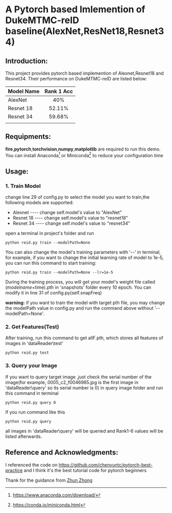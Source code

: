 # **A Pytorch based Imlemention of DukeMTMC-reID baseline(AlexNet,ResNet18,Resnet34)**

## Introduction:
This project provides pytorch based implemention of Alexnet,Resnet18 and Resnet34. Their performance on DukeMTMC-reID are listed below:

|Model Name     |    Rank 1 Acc |
| ------------- |:-------------:|
|AlexNet        |      40%      |
|Resnet 18      |     52.11%    |
|Resnet 34      |     59.68%    |
|               |               |

## Requipments:
**fire**,**pytorch**,**torchvision**,**numpy**,**matplotlib** are required to run this demo. You can install Anaconda[^1] or Miniconda[^2] to 
reduce your configuration time


[^1]:https://www.anaconda.com/download/
[^2]:https://conda.io/miniconda.html

## Usage:
### 1. Train Model 
change line 29 of config.py to select the model you want to train,the following models are supported:
- Alexnet ---- change self.model's value to "AlexNet"
- Resnet 18 ---- change self.model's value to "resnet18"
- Resnet 34 ---- change self.model's value to "resnet34"

open a terminal in project's folder and run 
```
python reid.py train --modelPath=None
``` 
You can also change the model's training parameters with '--' in terminal, for example, if you want to change the initial learning rate of model to 1e-5, you can run this command to start training:
```
python reid.py train --modelPath=None --lr=1e-5
```
During the training process, you will get your model's weight file called ($modelname+$time).pth in 'snapshots' folder every 10 epoch. You can modify it in line 31 of config.py(self.snapFreq)

**warning:** if you want to train the model with target pth file, you may change the modelPath value in config.py and run the command above without '--modelPath=None'.

### 2.  Get Features(Test)
After training, run this command to get allF.pth, which stores all features of images in 'dataReader\test\'
```
python reid.py test
```

### 3. Query your Image
If you want to query target image ,just check the serial number of the image(for example, 0005_c2_f0046985.jpg is the first image in 'dataReader\query\' so its serial number is 0) in query image folder and run this command in terminal
```
python reid.py query 0
```
If you run command like this
```
python reid.py query
```
all images in 'dataReader\query\' will be queried and Rank1-6 values will be listed afterwards.

## Reference and Acknowledgments:
I referenced the code on https://github.com/chenyuntc/pytorch-best-practice and I think it's the best tutorial code for pytorch beginners

Thank for the guidance from [Zhun Zhong](https://github.com/zhunzhong07)